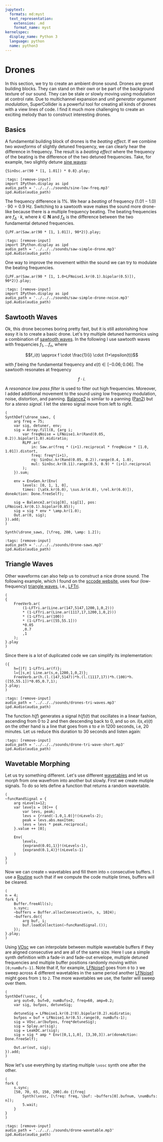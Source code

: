 ```yaml
---
jupytext:
  formats: md:myst
  text_representation:
    extension: .md
    format_name: myst
kernelspec:
  display_name: Python 3
  language: python
  name: python3
---
```


# Drones

In this section, we try to create an ambient drone sound.
Drones are great building blocks.
They can stand on their own or be part of the background texture of our sound.
They can be stale or slowly moving using modulation at control rate.
Due to multichannel expansion and *unit generator argument modulation*, SuperCollider is a powerful tool for creating all kinds of drones with a view lines of code.
I find it much more challenging to create an exciting melody than to construct interesting drones.

## Basics

A fundamental building block of drones is the *beating effect*.
If we combine two *waveforms* of slightly detuned frequency, we can clearly hear the difference in frequency.
The result is a *beating effect* where the frequency of the beating is the difference of the two detuned frequencies.
Take, for example, two slightly detune [sine waves](sec-sine-wave):

```isc
{SinOsc.ar(90 * [1, 1.01]) * 0.8}.play;
```

```{code-cell} python3
:tags: [remove-input]
import IPython.display as ipd
audio_path = '../../../sounds/sine-low-freq.mp3'
ipd.Audio(audio_path)
```

The frequency difference is 1%.
We hear a *beating* of frequency $(1.01-1.0) \cdot 90 = 0.9$ Hz.
Switching to a sawtooth wave makes the sound more drone-like because there is a multiple frequency beating.
The beating frequencies are 
$f_{\Delta} \cdot k,$
where
$k \in \mathbf{N}$ and $f_{\Delta}$
is the difference between the two fundamental detuned frequencies.

```isc
{LPF.ar(Saw.ar(90 * [1, 1.01]), 90*2)}.play;
```

```{code-cell} python3
:tags: [remove-input]
import IPython.display as ipd
audio_path = '../../../sounds/saw-simple-drone.mp3'
ipd.Audio(audio_path)
```

One way to improve the movement within the sound we can try to modulate the beating frequencies.

```isc
{LPF.ar(Saw.ar(90 * [1, 1.0+LFNoise1.kr(0.1).bipolar(0.5)]), 90*2)}.play;
```

```{code-cell} python3
:tags: [remove-input]
import IPython.display as ipd
audio_path = '../../../sounds/saw-simple-drone-noise.mp3'
ipd.Audio(audio_path)
```

## Sawtooth Waves

Ok, this drone becomes boring pretty fast, but it is still astonishing how easy it is to create a basic drone.
Let's try multiple detuned harmonics using a combination of [sawtooth waves](sec-sawtooth-wave).
In the following I use sawtooth waves with frequencies $f_1, \ldots f_n$, where

$$f_i(t) \approx f \cdot \frac{1}{i} \cdot (1+\epsilon(t))$$

with $f$ being the fundamental frequency and $\epsilon(t) \in [-0.06;0.06]$.
The sawtooth resonates at frequency 

$$f \cdot i.$$

A *resonance low pass filter* is used to filter out high frequencies.
Moreover, I added additional movement to the sound using low frequency modulation, noise, distortion, and panning.
[Balance2](https://doc.sccode.org/Classes/Balance2.html) is similar to a panning ([Pan2](https://doc.sccode.org/Classes/Pan2.html)) but for a *stereo signal*.
I let the stereo signal move from left to right.

```isc
(
SynthDef(\drone_saws, {
    arg freq = 75;
    var sig, detuner, env;
    sig = Array.fill(8, {arg i;
        var freqNoise = LFNoise1.kr(Rand(0.05, 0.2)).bipolar(1.0).midiratio;
        RLPF.ar(
            in: Saw.ar(freq * (i+1).reciprocal * freqNoise * [1.0, 1.01]).distort,
            freq: freq*(i+1),
            rq: SinOsc.kr(Rand(0.05, 0.2)).range(0.4, 1.0),
            mul: SinOsc.kr(0.11).range(0.5, 0.9) * (i+1).reciprocal
        );
    }).sum;

    env = EnvGen.kr(Env(
        levels: [0, 1, 1, 0],
        times: [\atk.kr(6.0), \sus.kr(4.0), \rel.kr(6.0)]), doneAction: Done.freeSelf);

    sig = Balance2.ar(sig[0], sig[1], pos: LFNoise1.kr(0.1).bipolar(0.85));
    sig = sig * env * \amp.kr(1.0);
    Out.ar(0, sig);
}).add;
)

Synth(\drone_saws, [\freq, 200, \amp: 1.2]);
```

```{code-cell} python3
:tags: [remove-input]
audio_path = '../../../sounds/drone-saws.mp3'
ipd.Audio(audio_path)
```

## Triangle Waves

Other waveforms can also help us to construct a nice drone sound.
The following example, which I found on the [sccode website](https://sccode.org/1-4SS), uses four (low-frequency) [triangle waves](sec-triangle-wave), i.e., [LFTri](https://doc.sccode.org/Classes/LFTri.html).

```isc
(
{
    FreeVerb.ar(
        (1-LFTri.ar(Line.ar(147,5147,1200,1,0,2)))
        * (1-LFTri.ar(Line.ar(1117,17,1200,1,0,2)))
        * (1-LFTri.ar(100))
        * (1-LFTri.ar([55,55.1]))
        *0.05
        ,0.7
        ,1
    );
}.play
)
```

Since there is a lot of duplicated code we can simplify its implementation:

```isc
({
    h={|f| 1-LFTri.ar(f)};
    l={|s,e| Line.ar(s,e,1200,1,0,2)};
    FreeVerb.ar(h.(l.(147,5147))*h.(l.(1117,17))*h.(100)*h.([55,55.1])*0.05,0.7,1);
}.play;
)
```

```{code-cell} python3
:tags: [remove-input]
audio_path = '../../../sounds/drones-tri-waves.mp3'
ipd.Audio(audio_path)
```

The function $h(f)$ generates a signal $h(f)(t)$ that oscillates in a linear fashion, ascending from 0 to 2 and then descending back to 0, and so on.
$l(s,e)(t)$ on the other hand is a line that goes from $s$ to $e$ in 1200 seconds, i.e, 20 minutes.
Let us reduce this duration to 30 seconds and listen again:

```{code-cell} python3
:tags: [remove-input]
audio_path = '../../../sounds/drone-tri-wave-short.mp3'
ipd.Audio(audio_path)
```

## Wavetable Morphing

Let us try something different.
Let's use different [wavetables](sec-wavetable) and let us morph from one wavefrom into another but slowly.
First we create mutiple signals.
To do so lets define a function that returns a random wavetable.

```isc
(
~funcRandSignal = {
    arg nLevels=12;
    var levels = [0]++ {
        var levs, peak;
        levs = {rrand(-1.0,1.0)}!(nLevels-2);
        peak = levs.abs.maxItem;
        levs = levs * peak.reciprocal;
    }.value ++ [0];

    Env(
        levels, 
        {exprand(0.01,1)}!(nLevels-1), 
        {exprand(0.1,4)}!(nLevels-1)
    )
}
)
```

Now we can create ``n`` wavetables and fill them into ``n`` consecutive buffers.
I use a [Routine](sec-routines-tasks) such that if we compute the code multiple times, buffers will be cleared.

```isc
(
n = 4;
fork {
    Buffer.freeAll(s);
    s.sync;
    ~buffers = Buffer.allocConsecutive(n, s, 1024);
    ~buffers.do({
        arg buf, i;
        buf.loadCollection(~funcRandSignal.());
    });
}.play;
)
```

Using [VOsc]() we can interpolate between multiple wavetable buffers if they are aligned consecutive and are all of the same size.
Here I use a simple synth definition with a fade-in and fade-out envelope, multiple detuned frequencies and multiple buffer positions randomly moving within ``[0;numBufs-1]``.
Note that if, for example, [LFNoise1](https://doc.sccode.org/Classes/LFNoise1.html) goes from ``0`` to ``3`` we sweep across 4 different wavetables in the same period another [LFNoise1](https://doc.sccode.org/Classes/LFNoise1.html) might goes from ``1`` to ``2``.
The more wavetables we use, the faster will sweep over them.

```isc
(
SynthDef(\vosc, {
    arg out=0, buf=0, numBufs=2, freq=60, amp=0.2;
    var sig, bufpos, detuneSig;

    detuneSig = LFNoise1.kr(0.2!8).bipolar(0.2).midiratio;
    bufpos = buf + LFNoise1.kr(0.5).range(0, numBufs-1);
    sig = VOsc.ar(bufpos, freq*detuneSig);
    sig = Splay.ar(sig);
    sig = LeakDC.ar(sig);
    sig = sig * amp * Env([0,1,1,0], [3,30,3]).ar(doneAction: Done.freeSelf);

    Out.ar(out, sig);
}).add;
)
```

Now let's use everything by starting multiple ``\vosc`` synth one after the other.

```isc
(
fork {
    s.sync;
    [50, 70, 65, 150, 200].do {|freq|
        Synth(\vosc, [\freq: freq, \buf: ~buffers[0].bufnum, \numBufs: n]);
        5.wait;
    }
}
)
```

```{code-cell} python3
:tags: [remove-input]
audio_path = '../../../sounds/drone-wavetable.mp3'
ipd.Audio(audio_path)
```